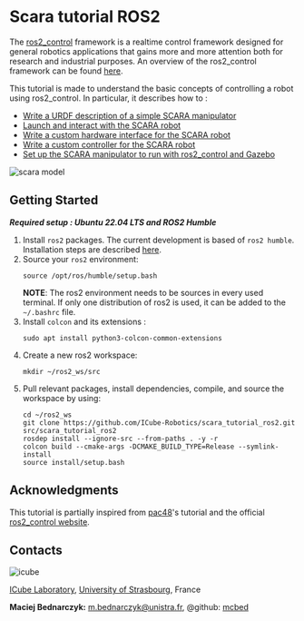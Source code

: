 # Scara tutorial ROS2
The [ros2_control](https://control.ros.org) framework is a realtime control framework designed for general robotics applications that gains more and more attention both for research and industrial purposes. An overview of the ros2_control framework can be found [here](resources/r2c_overview.md).

This tutorial is made to understand the basic concepts of controlling a robot using ros2_control. In particular, it describes how to :
- [Write a URDF description of a simple SCARA manipulator](resources/urdf_tutorial.md)
- [Launch and interact with the SCARA robot](resources/launch_tutorial.md) 
- [Write a custom hardware interface for the SCARA robot](resources/hardware_tutorial.md)
- [Write a custom controller for the SCARA robot](resources/controller_tutorial.md)
- [Set up the SCARA manipulator to run with ros2_control and Gazebo](resources/gazebo_tutorial.md)

![scara model](resources/scara_model.png)

## Getting Started
***Required setup : Ubuntu 22.04 LTS and ROS2 Humble***

1.  Install `ros2` packages. The current development is based of `ros2 humble`. Installation steps are described [here](https://docs.ros.org/en/humble/Installation.html).
2. Source your `ros2` environment:
    ```shell
    source /opt/ros/humble/setup.bash
    ```
    **NOTE**: The ros2 environment needs to be sources in every used terminal. If only one distribution of ros2 is used, it can be added to the `~/.bashrc` file.
3. Install `colcon` and its extensions :
    ```shell
    sudo apt install python3-colcon-common-extensions
     ```
3. Create a new ros2 workspace:
    ```shell
    mkdir ~/ros2_ws/src
    ```
4. Pull relevant packages, install dependencies, compile, and source the workspace by using:
    ```shell
    cd ~/ros2_ws
    git clone https://github.com/ICube-Robotics/scara_tutorial_ros2.git src/scara_tutorial_ros2
    rosdep install --ignore-src --from-paths . -y -r
    colcon build --cmake-args -DCMAKE_BUILD_TYPE=Release --symlink-install
    source install/setup.bash
    ```

## Acknowledgments 
This tutorial is partially inspired from [pac48](https://github.com/pac48/ros2_control_demos/tree/full-example-tutorial)'s tutorial and the official [ros2_control website](https://control.ros.org).

## Contacts ##
![icube](https://icube.unistra.fr/fileadmin/templates/DUN/icube/images/logo.png)

[ICube Laboratory](https://icube.unistra.fr), [University of Strasbourg](https://www.unistra.fr/), France

__Maciej Bednarczyk:__ [m.bednarczyk@unistra.fr](mailto:m.bednarczyk@unistra.fr), @github: [mcbed](mailto:macbednarczyk@gmail.com)